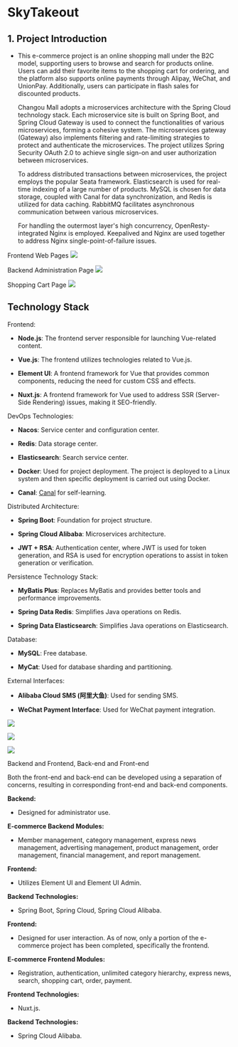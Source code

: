 # SkyTakeout

## 1. Project Introduction

- This e-commerce project is an online shopping mall under the B2C model, supporting users to browse and search for products online. Users can add their favorite items to the shopping cart for ordering, and the platform also supports online payments through Alipay, WeChat, and UnionPay. Additionally, users can participate in flash sales for discounted products.

  Changou Mall adopts a microservices architecture with the Spring Cloud technology stack. Each microservice site is built on Spring Boot, and Spring Cloud Gateway is used to connect the functionalities of various microservices, forming a cohesive system. The microservices gateway (Gateway) also implements filtering and rate-limiting strategies to protect and authenticate the microservices. The project utilizes Spring Security OAuth 2.0 to achieve single sign-on and user authorization between microservices.

  To address distributed transactions between microservices, the project employs the popular Seata framework. Elasticsearch is used for real-time indexing of a large number of products. MySQL is chosen for data storage, coupled with Canal for data synchronization, and Redis is utilized for data caching. RabbitMQ facilitates asynchronous communication between various microservices.

  For handling the outermost layer's high concurrency, OpenResty-integrated Nginx is employed. Keepalived and Nginx are used together to address Nginx single-point-of-failure issues.

Frontend Web Pages
![](asset/1559111851979.png)



Backend Administration Page
![](asset/Snipaste_2019-09-05_14-35-42.png)

Shopping Cart Page
![](asset/20201130213020179.png)

## Technology Stack

Frontend:

- **Node.js**: The frontend server responsible for launching Vue-related content.

- **Vue.js**: The frontend utilizes technologies related to Vue.js.

- **Element UI**: A frontend framework for Vue that provides common components, reducing the need for custom CSS and effects.

- **Nuxt.js**: A frontend framework for Vue used to address SSR (Server-Side Rendering) issues, making it SEO-friendly.

DevOps Technologies:

- **Nacos**: Service center and configuration center.

- **Redis**: Data storage center.

- **Elasticsearch**: Search service center.

- **Docker**: Used for project deployment. The project is deployed to a Linux system and then specific deployment is carried out using Docker.

- **Canal**: [Canal](https://github.com/alibaba/canal) for self-learning.

Distributed Architecture:

- **Spring Boot**: Foundation for project structure.

- **Spring Cloud Alibaba**: Microservices architecture.

- **JWT + RSA**: Authentication center, where JWT is used for token generation, and RSA is used for encryption operations to assist in token generation or verification.

Persistence Technology Stack:

- **MyBatis Plus**: Replaces MyBatis and provides better tools and performance improvements.

- **Spring Data Redis**: Simplifies Java operations on Redis.

- **Spring Data Elasticsearch**: Simplifies Java operations on Elasticsearch.

Database:

- **MySQL**: Free database.

- **MyCat**: Used for database sharding and partitioning.

External Interfaces:

- **Alibaba Cloud SMS (阿里大鱼)**: Used for sending SMS.

- **WeChat Payment Interface**: Used for WeChat payment integration.


![](asset/1-4.png)

![](asset/1-5.png)

![](asset/68747470733a2f2f73312e617831782e636f6d2f323032302f30332f31342f3851797135382e706e67.png)


Backend and Frontend, Back-end and Front-end

Both the front-end and back-end can be developed using a separation of concerns, resulting in corresponding front-end and back-end components.

**Backend:** 

- Designed for administrator use.

**E-commerce Backend Modules:** 

- Member management, category management, express news management, advertising management, product management, order management, financial management, and report management.

**Frontend:** 

- Utilizes Element UI and Element UI Admin.

**Backend Technologies:** 

- Spring Boot, Spring Cloud, Spring Cloud Alibaba.

**Frontend:** 

- Designed for user interaction. As of now, only a portion of the e-commerce project has been completed, specifically the frontend.

**E-commerce Frontend Modules:** 

- Registration, authentication, unlimited category hierarchy, express news, search, shopping cart, order, payment.

**Frontend Technologies:** 

- Nuxt.js.

**Backend Technologies:** 

- Spring Cloud Alibaba.

